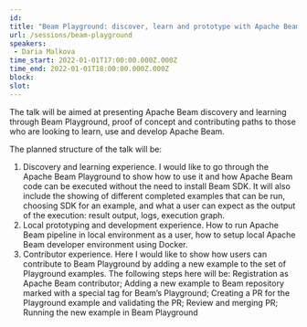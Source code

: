 ```yaml
---
id: 
title: "Beam Playground: discover, learn and prototype with Apache Beam"
url: /sessions/beam-playground
speakers:
 - Daria Malkova
time_start: 2022-01-01T17:00:00.000Z.000Z
time_end: 2022-01-01T18:00:00.000Z.000Z
block: 
slot: 
---
```


The talk will be aimed at presenting Apache Beam discovery and learning through Beam Playground, proof of concept and contributing paths to those who are looking to learn, use and develop Apache Beam.
 
 The planned structure of the talk will be:
 1. Discovery and learning experience. I would like to go through the Apache Beam Playground to show how to use it and how Apache Beam code can be executed without the need to install Beam SDK. It will also include the showing of different completed examples that can be run, choosing SDK for an example, and what a user can expect as the output of the execution: result output, logs, execution graph. 
 2. Local prototyping and development experience. How to run Apache Beam pipeline in local environment as a user, how to setup local Apache Beam developer environment using Docker. 
 3. Contributor experience. Here I would like to show how users can contribute to Beam Playground by adding a new example to the set of Playground examples. The following steps here will be: Registration as Apache Beam contributor; Adding a new example to Beam repository marked with a special tag for Beam’s Playground; Creating a PR for the Playground example and validating the PR; Review and merging PR; Running the new example in Beam Playground